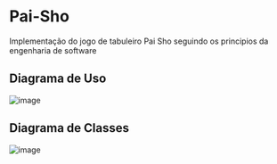 # Pai-Sho
Implementação do jogo de tabuleiro Pai Sho seguindo os principios da engenharia de software

## Diagrama de Uso
![image](https://user-images.githubusercontent.com/65559231/142087715-f95c172a-3740-4ad7-8d0a-93b4c955213a.png)

## Diagrama de Classes
![image](https://user-images.githubusercontent.com/65559231/142087650-5ee7a476-f803-4e76-bc1b-ad089e7204ca.png)
